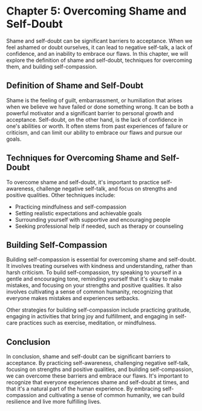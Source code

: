Chapter 5: Overcoming Shame and Self-Doubt
==========================================

Shame and self-doubt can be significant barriers to acceptance. When we feel ashamed or doubt ourselves, it can lead to negative self-talk, a lack of confidence, and an inability to embrace our flaws. In this chapter, we will explore the definition of shame and self-doubt, techniques for overcoming them, and building self-compassion.

Definition of Shame and Self-Doubt
----------------------------------

Shame is the feeling of guilt, embarrassment, or humiliation that arises when we believe we have failed or done something wrong. It can be both a powerful motivator and a significant barrier to personal growth and acceptance. Self-doubt, on the other hand, is the lack of confidence in one's abilities or worth. It often stems from past experiences of failure or criticism, and can limit our ability to embrace our flaws and pursue our goals.

Techniques for Overcoming Shame and Self-Doubt
----------------------------------------------

To overcome shame and self-doubt, it's important to practice self-awareness, challenge negative self-talk, and focus on strengths and positive qualities. Other techniques include:

* Practicing mindfulness and self-compassion
* Setting realistic expectations and achievable goals
* Surrounding yourself with supportive and encouraging people
* Seeking professional help if needed, such as therapy or counseling

Building Self-Compassion
------------------------

Building self-compassion is essential for overcoming shame and self-doubt. It involves treating ourselves with kindness and understanding, rather than harsh criticism. To build self-compassion, try speaking to yourself in a gentle and encouraging tone, reminding yourself that it's okay to make mistakes, and focusing on your strengths and positive qualities. It also involves cultivating a sense of common humanity, recognizing that everyone makes mistakes and experiences setbacks.

Other strategies for building self-compassion include practicing gratitude, engaging in activities that bring joy and fulfillment, and engaging in self-care practices such as exercise, meditation, or mindfulness.

Conclusion
----------

In conclusion, shame and self-doubt can be significant barriers to acceptance. By practicing self-awareness, challenging negative self-talk, focusing on strengths and positive qualities, and building self-compassion, we can overcome these barriers and embrace our flaws. It's important to recognize that everyone experiences shame and self-doubt at times, and that it's a natural part of the human experience. By embracing self-compassion and cultivating a sense of common humanity, we can build resilience and live more fulfilling lives.

